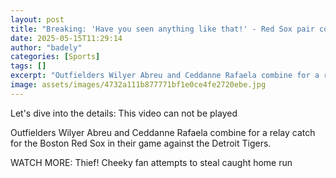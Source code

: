 ```yaml
---
layout: post
title: "Breaking: 'Have you seen anything like that!' - Red Sox pair combine for catch"
date: 2025-05-15T11:29:14
author: "badely"
categories: [Sports]
tags: []
excerpt: "Outfielders Wilyer Abreu and Ceddanne Rafaela combine for a relay catch for the Boston Red Sox in their game against the Detroit Tigers."
image: assets/images/4732a111b877771bf1e0ce4fe2720ebe.jpg
---
```


Let's dive into the details: This video can not be played

Outfielders Wilyer Abreu and Ceddanne Rafaela combine for a relay catch for the Boston Red Sox in their game against the Detroit Tigers.

WATCH MORE: Thief! Cheeky fan attempts to steal caught home run


